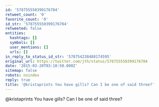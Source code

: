 ```yaml
---
id: '578755550399176704'
retweet_count: '0'
favorite_count: '0'
id_str: '578755550399176704'
retweeted: false
entities:
  hashtags: []
  symbols: []
  user_mentions: []
  urls: []
in_reply_to_status_id_str: '578754238488174595'
original_url: https://twitter.com/jth/status/578755550399176704
date: '2015-03-20T03:10:50.000Z'
sitemap: false
robots: noindex
reply: true
title: '@kristaprints You have gills? Can I be one of said three?'
---
```


@kristaprints You have gills? Can I be one of said three?